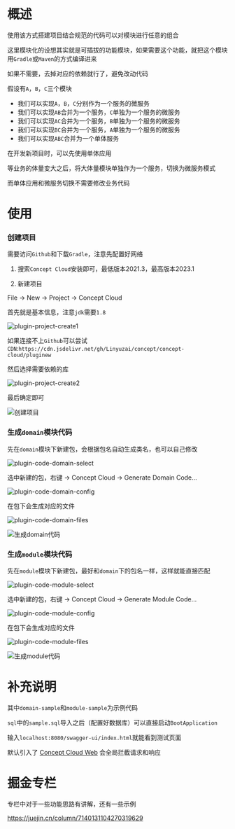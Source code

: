 # 概述

使用该方式搭建项目结合规范的代码可以对模块进行任意的组合

这里模块化的设想其实就是可插拔的功能模块，如果需要这个功能，就把这个模块用`Gradle`或`Maven`的方式编译进来

如果不需要，去掉对应的依赖就行了，避免改动代码

假设有`A`，`B`，`C`三个模块

- 我们可以实现`A`，`B`，`C`分别作为一个服务的微服务
- 我们可以实现`AB`合并为一个服务，`C`单独为一个服务的微服务
- 我们可以实现`AC`合并为一个服务，`B`单独为一个服务的微服务
- 我们可以实现`BC`合并为一个服务，`A`单独为一个服务的微服务
- 我们可以实现`ABC`合并为一个单体服务

在开发新项目时，可以先使用单体应用

等业务的体量变大之后，将大体量模块单独作为一个服务，切换为微服务模式

而单体应用和微服务切换不需要修改业务代码

# 使用

### 创建项目

需要访问`Github`和下载`Gradle`，注意先配置好网络

1. 搜索`Concept Cloud`安装即可，最低版本2021.3，最高版本2023.1

2. 新建项目

File -> New -> Project -> Concept Cloud

首先就是基本信息，注意`jdk`需要`1.8`

![plugin-project-create1](https://github.com/Linyuzai/concept/assets/18523183/9b7540ae-7773-4f8e-9811-7675f141dab9)

如果连接不上`Github`可以尝试`CDN`:`https://cdn.jsdelivr.net/gh/Linyuzai/concept/concept-cloud/pluginew`

然后选择需要依赖的库

![plugin-project-create2](https://github.com/Linyuzai/concept/assets/18523183/2f46d4cb-802e-4374-bfda-562990162509)

最后确定即可

![创建项目](https://github.com/Linyuzai/concept/assets/18523183/0c65c409-d121-4f65-be9a-1c4ce6cfe67a)

### 生成`domain`模块代码

先在`domain`模块下新建包，会根据包名自动生成类名，也可以自己修改

![plugin-code-domain-select](https://github.com/Linyuzai/concept/assets/18523183/223a173a-6325-4dec-9cde-99e69bbf0516)

选中新建的包，右键 -> Concept Cloud -> Generate Domain Code...

![plugin-code-domain-config](https://github.com/Linyuzai/concept/assets/18523183/fb9c422f-3d3d-44af-b51b-488d18df004a)

在包下会生成对应的文件

![plugin-code-domain-files](https://github.com/Linyuzai/concept/assets/18523183/4db39e27-8ded-4287-9e8c-6efdcd58b60c)

![生成domain代码](https://github.com/Linyuzai/concept/assets/18523183/c88669e3-ac30-4611-ad54-ae46f96d66b5)

### 生成`module`模块代码

先在`module`模块下新建包，最好和`domain`下的包名一样，这样就能直接匹配

![plugin-code-module-select](https://github.com/Linyuzai/concept/assets/18523183/04d6a287-c67b-4f05-98ad-8b9c2dc5ca8f)

选中新建的包，右键 -> Concept Cloud -> Generate Module Code...

![plugin-code-module-config](https://github.com/Linyuzai/concept/assets/18523183/afa4d546-6a48-4c3e-a76d-afd0c847cf3e)

在包下会生成对应的文件

![plugin-code-module-files](https://github.com/Linyuzai/concept/assets/18523183/f0199e70-62aa-46fa-9922-3d2d998a8ef1)

![生成module代码](https://github.com/Linyuzai/concept/assets/18523183/64f20d32-2b63-40e8-bfa2-d11f184c9e50)

# 补充说明

其中`domain-sample`和`module-sample`为示例代码

`sql`中的`sample.sql`导入之后（配置好数据库）可以直接启动`BootApplication`

输入`localhost:8080/swagger-ui/index.html`就能看到测试页面

默认引入了 [Concept Cloud Web](../cloud-web/README.md) 会全局拦截请求和响应

# 掘金专栏

专栏中对于一些功能思路有讲解，还有一些示例

https://juejin.cn/column/7140131104270319629

